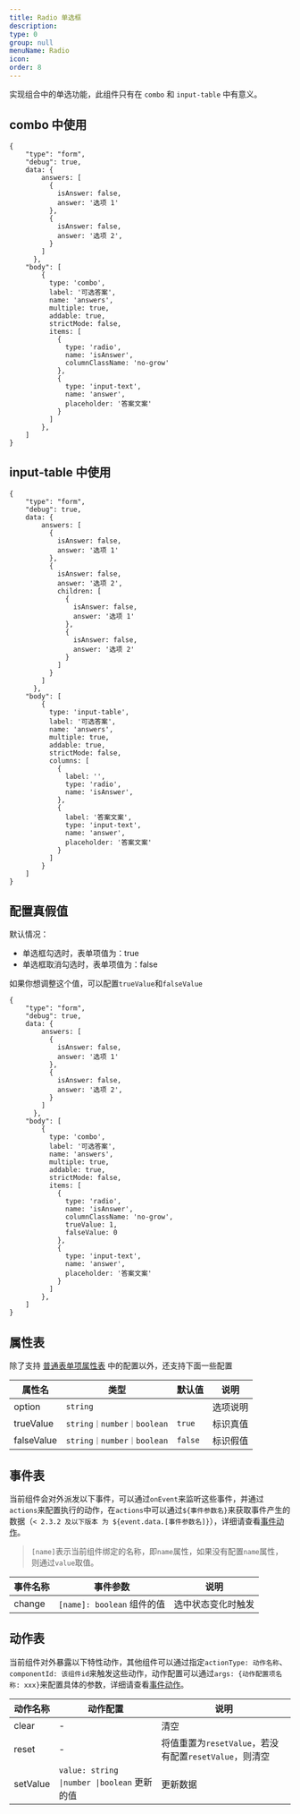 ```yaml
---
title: Radio 单选框
description:
type: 0
group: null
menuName: Radio
icon:
order: 8
---
```


实现组合中的单选功能，此组件只有在 `combo` 和 `input-table` 中有意义。

## combo 中使用

```schema: scope="body"
{
    "type": "form",
    "debug": true,
    data: {
        answers: [
          {
            isAnswer: false,
            answer: '选项 1'
          },
          {
            isAnswer: false,
            answer: '选项 2',
          }
        ]
      },
    "body": [
        {
          type: 'combo',
          label: '可选答案',
          name: 'answers',
          multiple: true,
          addable: true,
          strictMode: false,
          items: [
            {
              type: 'radio',
              name: 'isAnswer',
              columnClassName: 'no-grow'
            },
            {
              type: 'input-text',
              name: 'answer',
              placeholder: '答案文案'
            }
          ]
        },
    ]
}
```

## input-table 中使用

```schema: scope="body"
{
    "type": "form",
    "debug": true,
    data: {
        answers: [
          {
            isAnswer: false,
            answer: '选项 1'
          },
          {
            isAnswer: false,
            answer: '选项 2',
            children: [
              {
                isAnswer: false,
                answer: '选项 1'
              },
              {
                isAnswer: false,
                answer: '选项 2'
              }
            ]
          }
        ]
      },
    "body": [
        {
          type: 'input-table',
          label: '可选答案',
          name: 'answers',
          multiple: true,
          addable: true,
          strictMode: false,
          columns: [
            {
              label: '',
              type: 'radio',
              name: 'isAnswer',
            },
            {
              label: '答案文案',
              type: 'input-text',
              name: 'answer',
              placeholder: '答案文案'
            }
          ]
        }
    ]
}
```

## 配置真假值

默认情况：

- 单选框勾选时，表单项值为：true
- 单选框取消勾选时，表单项值为：false

如果你想调整这个值，可以配置`trueValue`和`falseValue`

```schema: scope="body"
{
    "type": "form",
    "debug": true,
    data: {
        answers: [
          {
            isAnswer: false,
            answer: '选项 1'
          },
          {
            isAnswer: false,
            answer: '选项 2',
          }
        ]
      },
    "body": [
        {
          type: 'combo',
          label: '可选答案',
          name: 'answers',
          multiple: true,
          addable: true,
          strictMode: false,
          items: [
            {
              type: 'radio',
              name: 'isAnswer',
              columnClassName: 'no-grow',
              trueValue: 1,
              falseValue: 0
            },
            {
              type: 'input-text',
              name: 'answer',
              placeholder: '答案文案'
            }
          ]
        },
    ]
}
```

## 属性表

除了支持 [普通表单项属性表](./formitem#%E5%B1%9E%E6%80%A7%E8%A1%A8) 中的配置以外，还支持下面一些配置

| 属性名     | 类型                      | 默认值  | 说明     |
| ---------- | ------------------------- | ------- | -------- |
| option     | `string`                  |         | 选项说明 |
| trueValue  | `string｜number｜boolean` | `true`  | 标识真值 |
| falseValue | `string｜number｜boolean` | `false` | 标识假值 |

## 事件表

当前组件会对外派发以下事件，可以通过`onEvent`来监听这些事件，并通过`actions`来配置执行的动作，在`actions`中可以通过`${事件参数名}`来获取事件产生的数据（`< 2.3.2 及以下版本 为 ${event.data.[事件参数名]}`），详细请查看[事件动作](../../docs/concepts/event-action)。

> `[name]`表示当前组件绑定的名称，即`name`属性，如果没有配置`name`属性，则通过`value`取值。

| 事件名称 | 事件参数                   | 说明               |
| -------- | -------------------------- | ------------------ |
| change   | `[name]: boolean` 组件的值 | 选中状态变化时触发 |

## 动作表

当前组件对外暴露以下特性动作，其他组件可以通过指定`actionType: 动作名称`、`componentId: 该组件id`来触发这些动作，动作配置可以通过`args: {动作配置项名称: xxx}`来配置具体的参数，详细请查看[事件动作](../../docs/concepts/event-action#触发其他组件的动作)。

| 动作名称 | 动作配置                                    | 说明                                                   |
| -------- | ------------------------------------------- | ------------------------------------------------------ |
| clear    | -                                           | 清空                                                   |
| reset    | -                                           | 将值重置为`resetValue`，若没有配置`resetValue`，则清空 |
| setValue | `value: string \|number \|boolean` 更新的值 | 更新数据                                               |
